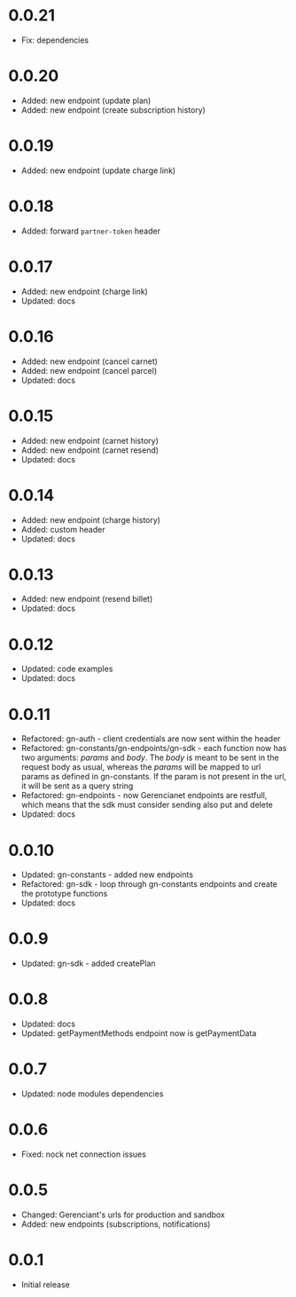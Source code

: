 # 0.0.21

- Fix: dependencies

# 0.0.20

- Added: new endpoint (update plan)
- Added: new endpoint (create subscription history)

# 0.0.19
- Added: new endpoint (update charge link)

# 0.0.18
- Added: forward `partner-token` header

# 0.0.17
- Added: new endpoint (charge link)
- Updated: docs

# 0.0.16
- Added: new endpoint (cancel carnet)
- Added: new endpoint (cancel parcel)
- Updated: docs

# 0.0.15
- Added: new endpoint (carnet history)
- Added: new endpoint (carnet resend)
- Updated: docs

# 0.0.14
- Added: new endpoint (charge history)
- Added: custom header
- Updated: docs

# 0.0.13
- Added: new endpoint (resend billet)
- Updated: docs

# 0.0.12
- Updated: code examples
- Updated: docs

# 0.0.11

- Refactored: gn-auth - client credentials are now sent within the header
- Refactored: gn-constants/gn-endpoints/gn-sdk - each function now has two arguments: *params* and *body*.
              The *body* is meant to be sent in the request body as usual, whereas the *params* will be mapped to                url params as defined in gn-constants. If the param is not present in the url, it will be sent as a                query string
- Refactored: gn-endpoints - now Gerencianet endpoints are restfull, which means that the sdk must consider sending               also put and delete
- Updated: docs

# 0.0.10

- Updated: gn-constants - added new endpoints
- Refactored: gn-sdk - loop through gn-constants endpoints and create the prototype functions
- Updated: docs

# 0.0.9

- Updated: gn-sdk - added createPlan

# 0.0.8

- Updated: docs
- Updated: getPaymentMethods endpoint now is getPaymentData

# 0.0.7

- Updated: node modules dependencies

# 0.0.6

- Fixed: nock net connection issues

# 0.0.5

- Changed: Gerenciant's urls for production and sandbox
- Added: new endpoints (subscriptions, notifications)

# 0.0.1

- Initial release
